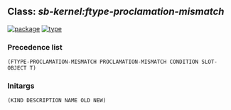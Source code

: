 ## Class: ***sb-kernel:ftype-proclamation-mismatch***
[![package](https://img.shields.io/badge/Package-SB--KERNEL-5f9ea0.svg?style=social&colorA=999999)](../) [![type](https://img.shields.io/badge/Type-Class-5f9ea0.svg?style=social&colorA=999999)](../#class) 
### Precedence list
```
(FTYPE-PROCLAMATION-MISMATCH PROCLAMATION-MISMATCH CONDITION SLOT-OBJECT T)
```
### Initargs
```
(KIND DESCRIPTION NAME OLD NEW)
```
